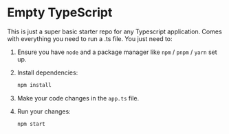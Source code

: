 # Empty TypeScript

This is just a super basic starter repo for any Typescript application. Comes with everything you need to run a .ts file. You just need to:

1. Ensure you have `node` and a package manager like `npm` / `pnpm` / `yarn` set up.

2. Install dependencies:

   ```sh
   npm install
   ```

3. Make your code changes in the `app.ts` file.

4. Run your changes:

   ```sh
   npm start
   ```
